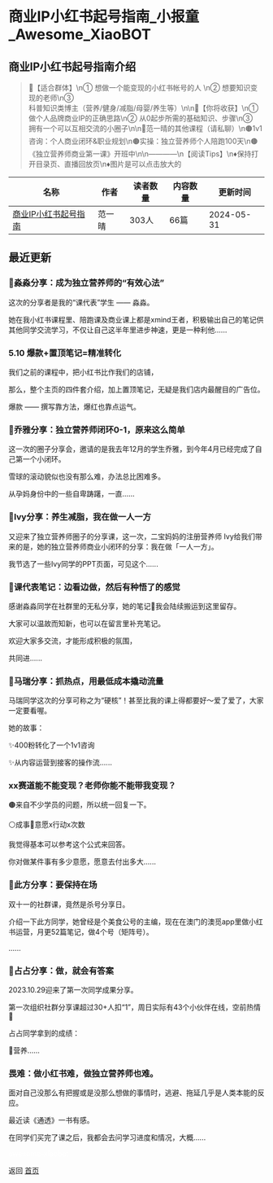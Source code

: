 # 商业IP小红书起号指南_小报童_Awesome_XiaoBOT

## 商业IP小红书起号指南介绍
> 🔸【适合群体】\n① 想做一个能变现的小红书帐号的人 \n② 想要知识变现的老师\n③  
科普知识类博主（营养/健身/减脂/母婴/养生等）\n\n🔸【你将收获】\n① 做个人品牌商业IP的正确思路\n② 从0起步所需的基础知识、步骤\n③  
拥有一个可以互相交流的小圈子\n\n🔹范一晴的其他课程（请私聊）\n🟤1v1咨询：个人商业闭环&amp;职业规划\n🟤实操：独立营养师个人陪跑100天\n🟤《独立营养师商业第一课》开班中\n\n————\n【阅读Tips】\n♦️保持打开目录页、直播回放页\n♦️图片是可以点击放大的  
  


|名称|作者|读者数量|内容数量|更新时间|
|---|---|---|---|---|
|[商业IP小红书起号指南](https://xiaobot.net/p/fanyiqing?refer=0b133df9-27dc-423b-8101-639049001c13)|范一晴|303人|66篇|2024-05-31|

## 最近更新
### 🎀淼淼分享：成为独立营养师的“有效心法”

这次的分享者是我的“课代表”学生 —— 淼淼。

她在我小红书课程里、陪跑课及商业课上都是xmind王者，积极输出自己的笔记供其他同学交流学习，不仅让自己这半年里进步神速，更是一种利他......

### 5.10 爆款+置顶笔记=精准转化

我们之前的课程中，把小红书比作我们的店铺，

那么，整个主页的四件套介绍，加上置顶笔记，无疑是我们店内最醒目的广告位。

爆款 —— 撰写靠方法，爆红也靠点运气。

### 🎀乔雅分享：独立营养师闭环0-1，原来这么简单

这一次的圈子分享会，邀请的是我去年12月的学生乔雅，到今年4月已经完成了自己第一个小闭环。

雪球的滚动貌似也没有那么难，办法总比困难多。

从孕妈身份中的一些自卑踌躇，一直......

### 🎀Ivy分享：养生减脂，我在做一人一方

又迎来了独立营养师圈子的分享课，这一次，二宝妈妈的注册营养师 Ivy给我们带来的是，她的独立营养师商业小闭环的分享：我在做「一人一方」。

我节选了一些Ivy同学的PPT页面，可见这个......

### 🎀课代表笔记：边看边做，然后有种悟了的感觉

感谢淼淼同学在社群里的无私分享，她的笔记📒我会陆续搬运到这里留存。

大家可以温故而知新，也可以在留言里补充笔记。

欢迎大家多交流，才能形成积极的氛围，

共同进......

### 🎀马瑞分享：抓热点，用最低成本撬动流量

马瑞同学这次的分享可称之为“硬核”！甚至比我的课上得都要好～爱了爱了，大家一定要看喔。

她的故事：

✨400粉转化了一个1v1咨询

✨从内容运营到接客的操作流......

### xx赛道能不能变现？老师你能不能带我变现？

🟤来自不少学员的问题，所以统一回复一下。

⚪️成事🟰意愿x行动x次数

我觉得基本可以参考这个公式来回答。

你对做某件事有多少意愿，愿意去付出多大......

### 🎀此方分享：要保持在场

双十一的社群课，竟然是杀号分享日。

介绍一下此方同学，她曾经是个美食公号的主编，现在在澳门的澳觅app里做小红书运营，月更52篇笔记，做4个号（矩阵号）。

......

### 🎀占占分享：做，就会有答案

2023.10.29迎来了第一次同学成果分享。

第一次组织社群分享课超过30+人扣“1”，周日实际有43个小伙伴在线，空前热情🎉

占占同学拿到的成绩：

🔸营养......

### 畏难：做小红书难，做独立营养师也难。

面对自己没那么有把握或是没那么想做的事情时，逃避、拖延几乎是人类本能的反应。

最近读《通透》一书有感。

在同学们买完了课之后，我都会去问学习进度和情况，大概......


<a href="https://github.com/Reno9527/awesome-xiaobot" style="color: white; text-decoration: none;">awesome-xiaobot</a>

返回 [首页](../README.md)
